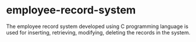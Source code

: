 # employee-record-system
The employee record system developed using C programming language is used for inserting, retrieving, modifying, deleting the records in the system.

